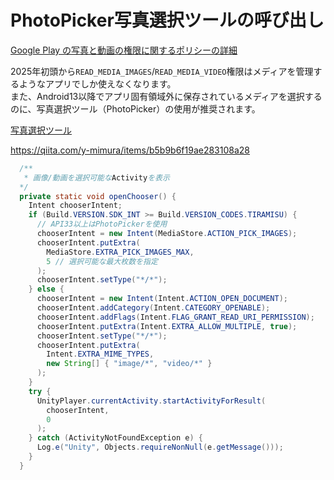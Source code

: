 # PhotoPicker写真選択ツールの呼び出し

[Google Play の写真と動画の権限に関するポリシーの詳細](https://support.google.com/googleplay/android-developer/answer/14115180?hl=ja)  

2025年初頭から`READ_MEDIA_IMAGES`/`READ_MEDIA_VIDEO`権限はメディアを管理するようなアプリでしか使えなくなります。  
また、Android13以降でアプリ固有領域外に保存されているメディアを選択するのに、写真選択ツール（PhotoPicker）の使用が推奨されます。  

[写真選択ツール](https://developer.android.com/training/data-storage/shared/photopicker?hl=ja)

<https://qiita.com/y-mimura/items/b5b9b6f19ae283108a28>

```java
  /**
   * 画像/動画を選択可能なActivityを表示
  */
  private static void openChooser() {
    Intent chooserIntent;
    if (Build.VERSION.SDK_INT >= Build.VERSION_CODES.TIRAMISU) {
      // API33以上はPhotoPickerを使用
      chooserIntent = new Intent(MediaStore.ACTION_PICK_IMAGES);
      chooserIntent.putExtra(
        MediaStore.EXTRA_PICK_IMAGES_MAX,
        5 // 選択可能な最大枚数を指定
      );
      chooserIntent.setType("*/*");
    } else {
      chooserIntent = new Intent(Intent.ACTION_OPEN_DOCUMENT);
      chooserIntent.addCategory(Intent.CATEGORY_OPENABLE);
      chooserIntent.addFlags(Intent.FLAG_GRANT_READ_URI_PERMISSION);
      chooserIntent.putExtra(Intent.EXTRA_ALLOW_MULTIPLE, true);
      chooserIntent.setType("*/*");
      chooserIntent.putExtra(
        Intent.EXTRA_MIME_TYPES,
        new String[] { "image/*", "video/*" }
      );
    }
    try {
      UnityPlayer.currentActivity.startActivityForResult(
        chooserIntent,
        0
      );
    } catch (ActivityNotFoundException e) {
      Log.e("Unity", Objects.requireNonNull(e.getMessage()));
    }
  }
```
